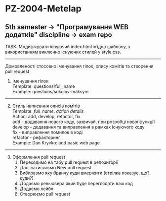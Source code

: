 # PZ-2004-Metelap
5th semester -> "Програмування WEB додатків" discipline -> exam repo 
--------------------------------------------------------------------

 TASK: Модифікувати існуючий index.html згідно шаблону, з використанням виключно існуючих стилей у style.css.
 

--------------------------------------------------------------------
Домовленості стосовно іменування гілок, опису комітів та створення pull request
1. Іменування гілок</br>
Template: questions/full_name</br>
Example: questions/sokolov-maksym
___
2. Стиль написання описів комітів</br>
Template: *full_name*: *action* *details*</br>
Action: add, develop, refactor, fix</br>
add - додавання нового коду, зазвичай, при розробці нової функції</br>
develop - додавання та виправлення в рамках існуючого коду</br>
fix - виправлення помилок в коді</br>
refactor - рефакторинг</br>
Example: Dan Kryvko: add basic web page </br>
---
3. Оформлення pull request</br>
   1) Переходимо на табу pull request в репозиторії
   2) Далі натискаємо New pull request
   3) Вибираэмо яку бранчу куди вмержити (стрілка показує, що?, куди?)
   4) Додаємо ревьювера який буде переглядати ваш код
   5) Додаємо лейбл
   6) Створюємо pull request
